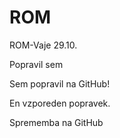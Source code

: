 # ROM
ROM-Vaje 29.10.

Popravil sem

Sem popravil na GitHub!


En vzporeden popravek.

Sprememba na GitHub

